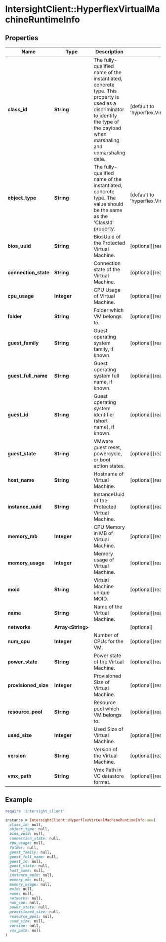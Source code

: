 # IntersightClient::HyperflexVirtualMachineRuntimeInfo

## Properties

| Name | Type | Description | Notes |
| ---- | ---- | ----------- | ----- |
| **class_id** | **String** | The fully-qualified name of the instantiated, concrete type. This property is used as a discriminator to identify the type of the payload when marshaling and unmarshaling data. | [default to &#39;hyperflex.VirtualMachineRuntimeInfo&#39;] |
| **object_type** | **String** | The fully-qualified name of the instantiated, concrete type. The value should be the same as the &#39;ClassId&#39; property. | [default to &#39;hyperflex.VirtualMachineRuntimeInfo&#39;] |
| **bios_uuid** | **String** | BiosUuid of the Protected Virtual Machine. | [optional][readonly] |
| **connection_state** | **String** | Connection state of the Virtual Machine. | [optional][readonly] |
| **cpu_usage** | **Integer** | CPU Usage of Virtual Machine. | [optional][readonly] |
| **folder** | **String** | Folder which VM belongs to. | [optional][readonly] |
| **guest_family** | **String** | Guest operating system family, if known. | [optional][readonly] |
| **guest_full_name** | **String** | Guest operating system full name, if known. | [optional][readonly] |
| **guest_id** | **String** | Guest operating system identifier (short name), if known. | [optional][readonly] |
| **guest_state** | **String** | VMware guest reset, powercycle, or boot action states. | [optional][readonly] |
| **host_name** | **String** | Hostname of Virtual Machine. | [optional][readonly] |
| **instance_uuid** | **String** | InstanceUuid of the Protected Virtual Machine. | [optional][readonly] |
| **memory_mb** | **Integer** | CPU Memory in MB of Virtual Machine. | [optional][readonly] |
| **memory_usage** | **Integer** | Memory usage of Virtual Machine. | [optional][readonly] |
| **moid** | **String** | Virtual Machine unique MOID. | [optional][readonly] |
| **name** | **String** | Name of the Virtual Machine. | [optional][readonly] |
| **networks** | **Array&lt;String&gt;** |  | [optional] |
| **num_cpu** | **Integer** | Number of CPUs for the VM. | [optional][readonly] |
| **power_state** | **String** | Power state of the Virtual Machine. | [optional][readonly] |
| **provisioned_size** | **Integer** | Provisioned Size of Virtual Machine. | [optional][readonly] |
| **resource_pool** | **String** | Resource pool which VM belongs to. | [optional][readonly] |
| **used_size** | **Integer** | Used Size of Virtual Machine. | [optional][readonly] |
| **version** | **String** | Version of the Virtual Machine. | [optional][readonly] |
| **vmx_path** | **String** | Vmx Path in VC datastore format. | [optional][readonly] |

## Example

```ruby
require 'intersight_client'

instance = IntersightClient::HyperflexVirtualMachineRuntimeInfo.new(
  class_id: null,
  object_type: null,
  bios_uuid: null,
  connection_state: null,
  cpu_usage: null,
  folder: null,
  guest_family: null,
  guest_full_name: null,
  guest_id: null,
  guest_state: null,
  host_name: null,
  instance_uuid: null,
  memory_mb: null,
  memory_usage: null,
  moid: null,
  name: null,
  networks: null,
  num_cpu: null,
  power_state: null,
  provisioned_size: null,
  resource_pool: null,
  used_size: null,
  version: null,
  vmx_path: null
)
```

